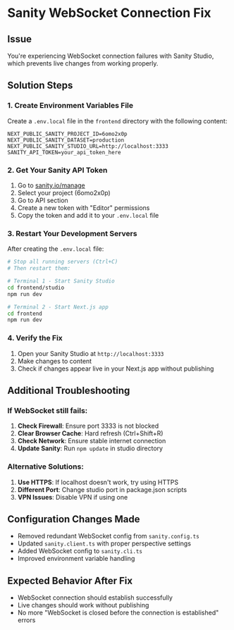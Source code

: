 # Sanity WebSocket Connection Fix

## Issue
You're experiencing WebSocket connection failures with Sanity Studio, which prevents live changes from working properly.

## Solution Steps

### 1. Create Environment Variables File
Create a `.env.local` file in the `frontend` directory with the following content:

```env
NEXT_PUBLIC_SANITY_PROJECT_ID=6omo2x0p
NEXT_PUBLIC_SANITY_DATASET=production
NEXT_PUBLIC_SANITY_STUDIO_URL=http://localhost:3333
SANITY_API_TOKEN=your_api_token_here
```

### 2. Get Your Sanity API Token
1. Go to [sanity.io/manage](https://sanity.io/manage)
2. Select your project (6omo2x0p)
3. Go to API section
4. Create a new token with "Editor" permissions
5. Copy the token and add it to your `.env.local` file

### 3. Restart Your Development Servers
After creating the `.env.local` file:

```bash
# Stop all running servers (Ctrl+C)
# Then restart them:

# Terminal 1 - Start Sanity Studio
cd frontend/studio
npm run dev

# Terminal 2 - Start Next.js app
cd frontend
npm run dev
```

### 4. Verify the Fix
1. Open your Sanity Studio at `http://localhost:3333`
2. Make changes to content
3. Check if changes appear live in your Next.js app without publishing

## Additional Troubleshooting

### If WebSocket still fails:
1. **Check Firewall**: Ensure port 3333 is not blocked
2. **Clear Browser Cache**: Hard refresh (Ctrl+Shift+R)
3. **Check Network**: Ensure stable internet connection
4. **Update Sanity**: Run `npm update` in studio directory

### Alternative Solutions:
1. **Use HTTPS**: If localhost doesn't work, try using HTTPS
2. **Different Port**: Change studio port in package.json scripts
3. **VPN Issues**: Disable VPN if using one

## Configuration Changes Made
- Removed redundant WebSocket config from `sanity.config.ts`
- Updated `sanity.client.ts` with proper perspective settings
- Added WebSocket config to `sanity.cli.ts`
- Improved environment variable handling

## Expected Behavior After Fix
- WebSocket connection should establish successfully
- Live changes should work without publishing
- No more "WebSocket is closed before the connection is established" errors 